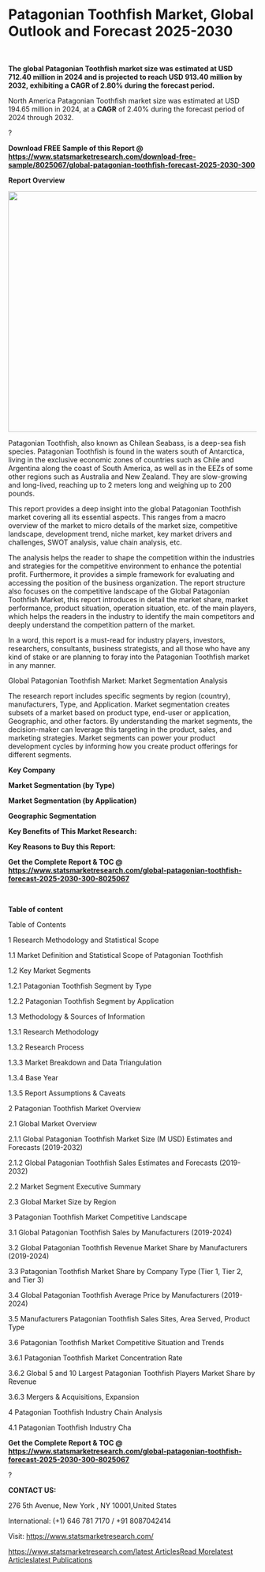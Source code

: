 <h1>Patagonian Toothfish Market, Global Outlook and Forecast 2025-2030</h1><br/><p><strong>The global Patagonian Toothfish market size was estimated at USD 712.40 million in 2024 and is projected to reach USD 913.40 million by 2032, exhibiting a <strong>CAGR</strong> of 2.80% during the forecast period.</strong></p>
 
 
 
 <p>North America Patagonian Toothfish market size was estimated at USD 194.65 million in 2024, at a <strong>CAGR</strong> of 2.40% during the forecast period of 2024 through 2032.</p>
 
 
 
 <p>? </p>
 
 
 
 <p><strong>Download FREE Sample of this Report @ <a href="https://www.statsmarketresearch.com/download-free-sample/8025067/global-patagonian-toothfish-forecast-2025-2030-300">https://www.statsmarketresearch.com/download-free-sample/8025067/global-patagonian-toothfish-forecast-2025-2030-300</a></strong></p>
 
 
 
 <p><strong>Report Overview</strong></p>
 
 
 
 <p><img alt="" src="https://www.grandresearchstore.com/assets/report-images/PatagonianToothfishMarket.png" style="width: 731px; height: 487px;" /></p>
 
 
 
 <p>Patagonian Toothfish, also known as Chilean Seabass, is a deep-sea fish species. Patagonian Toothfish is found in the waters south of Antarctica, living in the exclusive economic zones of countries such as Chile and Argentina along the coast of South America, as well as in the EEZs of some other regions such as Australia and New Zealand. They are slow-growing and long-lived, reaching up to 2 meters long and weighing up to 200 pounds.</p>
 
 
 
 <p>This report provides a deep insight into the global Patagonian Toothfish market covering all its essential aspects. This ranges from a macro overview of the market to micro details of the market size, competitive landscape, development trend, niche market, key market drivers and challenges, SWOT analysis, value chain analysis, etc.</p>
 
 
 
 <p>The analysis helps the reader to shape the competition within the industries and strategies for the competitive environment to enhance the potential profit. Furthermore, it provides a simple framework for evaluating and accessing the position of the business organization. The report structure also focuses on the competitive landscape of the Global Patagonian Toothfish Market, this report introduces in detail the market share, market performance, product situation, operation situation, etc. of the main players, which helps the readers in the industry to identify the main competitors and deeply understand the competition pattern of the market.</p>
 
 
 
 <p>In a word, this report is a must-read for industry players, investors, researchers, consultants, business strategists, and all those who have any kind of stake or are planning to foray into the Patagonian Toothfish market in any manner.</p>
 
 
 
 <p>Global Patagonian Toothfish Market: Market Segmentation Analysis</p>
 
 
 
 <p>The research report includes specific segments by region (country), manufacturers, Type, and Application. Market segmentation creates subsets of a market based on product type, end-user or application, Geographic, and other factors. By understanding the market segments, the decision-maker can leverage this targeting in the product, sales, and marketing strategies. Market segments can power your product development cycles by informing how you create product offerings for different segments.</p>
 
 
 
 <p><strong>Key Company</strong></p>
 
 
 
 <p><strong>Market Segmentation (by Type)</strong></p>
 
 
 
 <p><strong>Market Segmentation (<strong>by Application</strong>)</strong></p>
 
 
 
 <p><strong>Geographic Segmentation</strong></p>
 
 
 
 <p><strong>Key Benefits of This Market Research:</strong></p>
 
 
 
 <p><strong>Key <strong>Reasons to Buy</strong> this Report:</strong></p>
 
 
 
 <div><b>Get the Complete Report & TOC @ <a href="https://www.statsmarketresearch.com/global-patagonian-toothfish-forecast-2025-2030-300-8025067">https://www.statsmarketresearch.com/global-patagonian-toothfish-forecast-2025-2030-300-8025067</a></b></div>
 
 
 
 <p><br />
 
 <b>Table of content</b></p>
 
 
 
 <p>Table of Contents<br />
 
 1 Research Methodology and Statistical Scope<br />
 
 1.1 Market Definition and Statistical Scope of Patagonian Toothfish<br />
 
 1.2 Key Market Segments<br />
 
 1.2.1 Patagonian Toothfish Segment by Type<br />
 
 1.2.2 Patagonian Toothfish Segment by Application<br />
 
 1.3 Methodology & Sources of Information<br />
 
 1.3.1 Research Methodology<br />
 
 1.3.2 Research Process<br />
 
 1.3.3 Market Breakdown and Data Triangulation<br />
 
 1.3.4 Base Year<br />
 
 1.3.5 Report Assumptions & Caveats<br />
 
 2 Patagonian Toothfish Market Overview<br />
 
 2.1 Global Market Overview<br />
 
 2.1.1 Global Patagonian Toothfish Market Size (M USD) Estimates and Forecasts (2019-2032)<br />
 
 2.1.2 Global Patagonian Toothfish Sales Estimates and Forecasts (2019-2032)<br />
 
 2.2 Market Segment Executive Summary<br />
 
 2.3 Global Market Size by Region<br />
 
 3 Patagonian Toothfish Market Competitive Landscape<br />
 
 3.1 Global Patagonian Toothfish Sales by Manufacturers (2019-2024)<br />
 
 3.2 Global Patagonian Toothfish Revenue Market Share by Manufacturers (2019-2024)<br />
 
 3.3 Patagonian Toothfish Market Share by Company Type (Tier 1, Tier 2, and Tier 3)<br />
 
 3.4 Global Patagonian Toothfish Average Price by Manufacturers (2019-2024)<br />
 
 3.5 Manufacturers Patagonian Toothfish Sales Sites, Area Served, Product Type<br />
 
 3.6 Patagonian Toothfish Market Competitive Situation and Trends<br />
 
 3.6.1 Patagonian Toothfish Market Concentration Rate<br />
 
 3.6.2 Global 5 and 10 Largest Patagonian Toothfish Players Market Share by Revenue<br />
 
 3.6.3 Mergers & Acquisitions, Expansion<br />
 
 4 Patagonian Toothfish Industry Chain Analysis<br />
 
 4.1 Patagonian Toothfish Industry Cha</p>
 
 
 
 <div><b>Get the Complete Report & TOC @ <a href="https://www.statsmarketresearch.com/global-patagonian-toothfish-forecast-2025-2030-300-8025067">https://www.statsmarketresearch.com/global-patagonian-toothfish-forecast-2025-2030-300-8025067</a></b></div>
 
 
 
 <p>? </p>
 
 
 
 <p><b>CONTACT US:</b><br />
 
 276 5th Avenue, New York , NY 10001,United States<br />
 
 International: (+1) 646 781 7170 / +91 8087042414<br />
 
 Visit: <a href="https://www.statsmarketresearch.com/">https://www.statsmarketresearch.com/</a><br />
 
 <a href="https://gyeongbokgung.com">https://www.statsmarketresearch.com/</a><a href="https://hallyeomaritime.com">latest Articles</a><a href="https://jingwansa.com">Read More</a><a href="https://nguoiviet.jp/">latest Articles</a><a href="https://www.intelmarketresearch.com/">latest Publications</a></p>